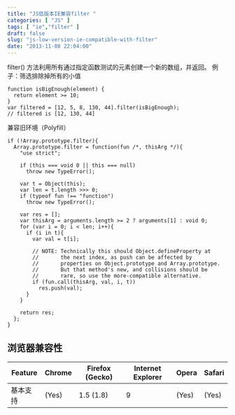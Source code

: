 ```yaml
---
title: "JS低版本IE兼容filter "
categories: [ "JS" ]
tags: [ "ie","filter" ]
draft: false
slug: "js-low-version-ie-compatible-with-filter"
date: "2013-11-08 22:04:00"
---
```


filter() 方法利用所有通过指定函数测试的元素创建一个新的数组，并返回。
例子：筛选排除掉所有的小值

    function isBigEnough(element) {
      return element >= 10;
    }
    var filtered = [12, 5, 8, 130, 44].filter(isBigEnough);
    // filtered is [12, 130, 44]

兼容旧环境（Polyfill）


<!--more-->


    if (!Array.prototype.filter){
      Array.prototype.filter = function(fun /*, thisArg */){
        "use strict";
    
        if (this === void 0 || this === null)
          throw new TypeError();
    
        var t = Object(this);
        var len = t.length >>> 0;
        if (typeof fun !== "function")
          throw new TypeError();
    
        var res = [];
        var thisArg = arguments.length >= 2 ? arguments[1] : void 0;
        for (var i = 0; i < len; i++){
          if (i in t){
            var val = t[i];
    
            // NOTE: Technically this should Object.defineProperty at
            //       the next index, as push can be affected by
            //       properties on Object.prototype and Array.prototype.
            //       But that method's new, and collisions should be
            //       rare, so use the more-compatible alternative.
            if (fun.call(thisArg, val, i, t))
              res.push(val);
          }
        }
    
        return res;
      };
    }

## 浏览器兼容性

| Feature | Chrome | Firefox (Gecko) | Internet Explorer | Opera | Safari |
| -- | -- | -- | -- | --- | --    |
| 基本支持 | (Yes) | 1.5 (1.8) | 9 | (Yes) | (Yes) |
